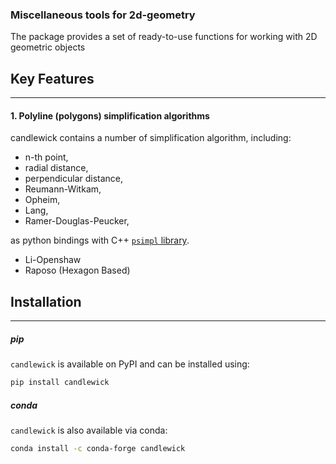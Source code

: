 ### Miscellaneous tools for 2d-geometry

The package provides a set of ready-to-use functions for working with 2D geometric objects

## Key Features

---
#### 1. Polyline (polygons) simplification algorithms
candlewick contains a number of simplification algorithm, including:
- n-th point,
- radial distance,
- perpendicular distance,
- Reumann-Witkam,
- Opheim,
- Lang,
- Ramer-Douglas-Peucker,

as python bindings with C++ [`psimpl` library](https://psimpl.sourceforge.net/index.html).

- Li-Openshaw 
- Raposo (Hexagon Based)





## Installation

---

##### pip
`candlewick` is available on PyPI and can be installed using:
```bash
pip install candlewick
```

##### conda
`candlewick` is also available via conda:
```bash
conda install -c conda-forge candlewick
```